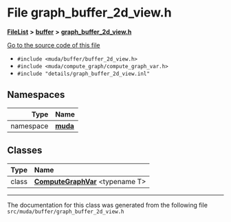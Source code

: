 

# File graph\_buffer\_2d\_view.h



[**FileList**](files.md) **>** [**buffer**](dir_9b44f68c181db0b11e9502e462454d05.md) **>** [**graph\_buffer\_2d\_view.h**](graph__buffer__2d__view_8h.md)

[Go to the source code of this file](graph__buffer__2d__view_8h_source.md)



* `#include <muda/buffer/buffer_2d_view.h>`
* `#include <muda/compute_graph/compute_graph_var.h>`
* `#include "details/graph_buffer_2d_view.inl"`













## Namespaces

| Type | Name |
| ---: | :--- |
| namespace | [**muda**](namespacemuda.md) <br> |


## Classes

| Type | Name |
| ---: | :--- |
| class | [**ComputeGraphVar**](classmuda_1_1_compute_graph_var.md) &lt;typename T&gt;<br> |



















































------------------------------
The documentation for this class was generated from the following file `src/muda/buffer/graph_buffer_2d_view.h`

